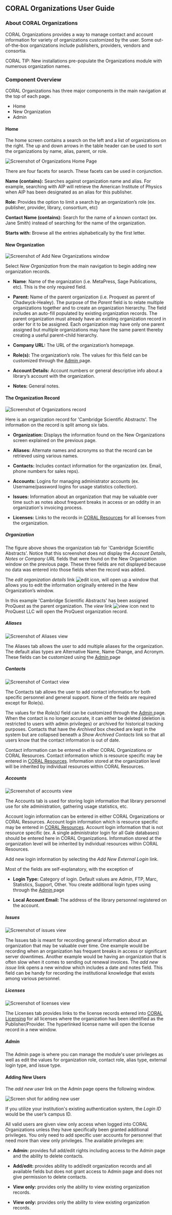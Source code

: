 CORAL Organizations User Guide
------------------------------

### About CORAL Organizations

CORAL Organizations provides a way to manage contact and account information for variety of organizations customized by the user.  Some out-of-the-box organizations include publishers, providers, vendors and consortia.

CORAL TIP: New installations pre-populate the Organizations module with numerous organization names.    

### Component Overview

CORAL Organizations has three major components in the main navigation at the top of each page.

- Home
- New Organization
- Admin

#### Home

The home screen contains a search on the left and a list of organizations on the right.  The up and down arrows in the table header can be used to sort the organizations by name, alias, parent, or role.

 ![Screenshot of Organizations Home Page](img/organizations/organizationsHomePage.png)

There are four facets for search.  These facets can be used in conjunction.

**Name (contains):** Searches against organization name and alias. For example, searching with AIP will retrieve the American Institute of Physics when AIP has been designated as an alias for this publisher.  

**Role:** Provides the option to limit a search by an organization’s role (ex. publisher, provider, library, consortium, etc)

**Contact Name (contains):** Search for the name of a known contact (ex. Jane Smith) instead of searching for the name of the organization.   

**Starts with:** Browse all the entries alphabetically by the first letter.  



#### New Organization

![Screenshot of Add New Organizations window](img/organizations/organizationsAddNewOrganization.png)

Select *New Organization* from the main navigation to begin adding new organization records.

* **Name**:  Name of the organization (i.e. MetaPress, Sage Publications, etc). This is the only required field.

* **Parent:** Name of the parent organization (i.e. Proquest as parent of Chadwyck-Healey). The purpose of the *Parent* field is to relate multiple organizations together and to create an organization hierarchy. The field includes an auto-fill populated by existing organization records. The parent organization must already have an existing organization record in order for it to be assigned. Each organization may have only one parent assigned but multiple organizations may have the same parent thereby creating a useful parent-child hierarchy.

* **Company URL:**  The URL of the organization’s homepage.

* **Role(s):** The organization’s role. The values for this field can be customized through the [Admin](#bookmark=id.26in1rg)[ ](#bookmark=id.26in1rg)page.

* **Account Details:** Account numbers or general descriptive info about a library’s account with the organization.

* **Notes:** General notes.

#### The Organization Record

![Screenshot of Organizations record](img/organizations/organizationsRecordView.png)

Here is an organization record for 'Cambridge Scientific Abstracts'. The information on the record is split among six tabs.

* **Organization:** Displays the information found on the New Organizations screen explained on the previous page.

* **Aliases:** Alternate names and acronyms so that the record can be retrieved using various names.

* **Contacts:** Includes contact information for the organization (ex. Email, phone numbers for sales reps).

* **Accounts:** Logins for managing administrator accounts (ex. Username/password logins for usage statistics collection).

* **Issues:** Information about an organization that may be valuable over time such as notes about frequent breaks in access or an oddity in an organization's invoicing process. 

* **Licenses:** Links to the records in [CORAL Resources](http://coral-documentation.readthedocs.io/en/latest/licensing.html) for all licenses from the organization. 

##### Organization

The figure above shows the organization tab for 'Cambridge Scientific Abstracts'. Notice that this screenshot does not display the *Account Details*, *Notes* or *Company URL* fields that were found on the New Organization window on the previous page. These three fields are not displayed because no data was entered into those fields when the record was added.

The *edit organization details* link ![edit icon](img/general/editicon.png), will open up a window that allows you to edit the information originally entered in the New Organization’s window.

In this example 'Cambridge Scientific Abstracts' has been assigned ProQuest as the parent organization. The *view* link
![view icon](img/general/viewicon.png) next to ProQuest LLC will open the ProQuest organization record.

##### Aliases

![Screenshot of Aliases view](img/organizations/organizationsAliasesView.png)

The Aliases tab allows the user to add multiple aliases for the organization.  The default alias types are Alternative Name, Name Change, and Acronym.  These fields can be customized using the [Admin](#bookmark=id.26in1rg)[ ](#bookmark=id.26in1rg)page

##### Contacts

![Screenshot of Contact view](img/organizations/organizationsContactView.png)



The Contacts tab allows the user to add contact information for both specific personnel and general support.  None of the fields are required except for Role(s).

The values for the *Role(s)* field can be customized through the [Admin](#bookmark=id.26in1rg)[ ](#bookmark=id.26in1rg)page. When the contact is no longer accurate, it can either be deleted (deletion is restricted to users with admin privileges) or archived for historical tracking purposes. Contacts that have the *Archived* box checked are kept in the system but are collapsed beneath a *Show Archived Contacts* link so that all users know that the contact information is out of date.

Contact information can be entered in either CORAL Organizations or CORAL Resources. Contact information which is resource specific may be entered in [CORAL Resources](http://coral-documentation.readthedocs.io/en/latest/resources.html#contacts). Information stored at the organization level will be inherited by individual resources within CORAL Resources.


##### Accounts

![Screenshot of accounts view](img/organizations/organizationsAccountView.png)

The Accounts tab is used for storing login information that library personnel use for site administration, gathering usage statistics, etc.

Account login information can be entered in either CORAL Organizations or CORAL Resources. Account login information which is resource specific may be entered in [CORAL Resources](http://coral-documentation.readthedocs.io/en/latest/resources.html#account). Account login information that is not resource specific (ex. A single administrator login for all Gale databases) should be entered here in CORAL Organizations. Information stored at the organization level will be inherited by individual resources within CORAL Resources.

Add new login information by selecting the *Add New External Login* link.


Most of the fields are self-explanatory, with the exception of

* **Login Type:** Category of login.  Default values are Admin, FTP, Marc, Statistics, Support, Other. You create additional login types using through the [Admin](#bookmark=id.26in1rg)[ ](#bookmark=id.26in1rg)page

* **Local Account Email:** The address of the library personnel registered on the account.

##### Issues

![Screenshot of issues view](img/organizations/organizationsIssuesView.png)

The Issues tab is meant for recording general information about an organization that may be valuable over time. One example would be recording when an organization has frequent breaks in access or significant server downtimes. Another example would be having an organization that is often slow when it comes to sending out renewal invoices. The *add new issue* link opens a new window which includes a date and notes field. This field can be handy for recording the institutional knowledge that exists among various personnel.

##### Licenses

![Screenshot of licenses view](img/organizations/organizationsLicensesView.png)

The Licenses tab provides links to the license records entered into [CORAL Licensing](http://coral-documentation.readthedocs.io/en/latest/licensing.html) for all licenses where the organization has been identified as the Publisher/Provider. The hyperlinked license name will open the license record in a new window.

##### Admin

The Admin page is where you can manage the module's user privileges as well as edit the values for organization role, contact role, alias type, external login type, and issue type.
  
#### Adding New Users
The *add new user* link on the Admin page opens the following window.  


![Screen shot for adding new user](img/organizations/organizationsAddNewUser.png)

If you utilize your institution's existing authentication system, the *Login ID* would be the user’s campus ID.


All valid users are given view only access when logged into CORAL Organizations unless they have specifically been granted additional privileges. You only need to add specific user accounts for personnel that need more than view only privileges. The available privileges are:

* **Admin:** provides full add/edit rights including access to the Admin page and the ability to delete contacts.

* **Add/edit:** provides ability to add/edit organization records and all available fields but does not grant access to Admin page and does not give permission to delete contacts.

* **View only:** provides only the ability to view existing organization records.



* **View only:** provides only the ability to view existing organization records.

